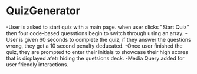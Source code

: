 # QuizGenerator
-User is asked to start quiz with a main page. when user clicks "Start Quiz" then four code-based quesstions begin to switch through using an array.
-User is given 60 seconds to complete the quiz, if they answer the questions wrong, they get a 10 second penalty deducated.
-Once user finished the quiz, they are prompted to enter their initials to showcase their high scores that is displayed afetr hiding the quetsions deck.
-Media Query added for user friendly interactions.

